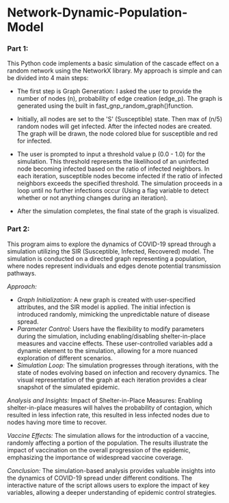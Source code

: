 # Network-Dynamic-Population-Model

### Part 1:
This Python code implements a basic simulation of the cascade effect on a random network using the NetworkX library. My approach is simple and can be divided into 4 main steps:

- The first step is Graph Generation: I asked the user to provide the number of nodes (n), probability of edge creation (edge_p). The graph is generated using the built in fast_gnp_random_graph()function. 

- Initially, all nodes are set to the 'S' (Susceptible) state. Then max of (n/5) random nodes will get infected. After the infected nodes are created. The graph will be drawn, the node colored blue for susceptible and red for infected.

- The user is prompted to input a threshold value p (0.0 - 1.0) for the simulation. This threshold represents the likelihood of an uninfected node becoming infected based on the ratio of infected neighbors. In each iteration, susceptible nodes become infected if the ratio of infected neighbors exceeds the specified threshold. The simulation proceeds in a loop until no further infections occur (Using a flag variable to detect whether or not anything changes during an iteration). 

- After the simulation completes, the final state of the graph is visualized.


### Part 2:
This program aims to explore the dynamics of COVID-19 spread through a simulation utilizing the SIR (Susceptible, Infected, Recovered) model. The simulation is conducted on a directed graph representing a population, where nodes represent individuals and edges denote potential transmission pathways.

*Approach:*
- *Graph Initialization:* A new graph is created with user-specified attributes, and the SIR model is applied. The initial infection is introduced randomly, mimicking the unpredictable nature of disease spread.
- *Parameter Control:* Users have the flexibility to modify parameters during the simulation, including enabling/disabling shelter-in-place measures and vaccine effects. These user-controlled variables add a dynamic element to the simulation, allowing for a more nuanced exploration of different scenarios.
- *Simulation Loop:* The simulation progresses through iterations, with the state of nodes evolving based on infection and recovery dynamics. The visual representation of the graph at each iteration provides a clear snapshot of the simulated epidemic.

*Analysis and Insights:*
Impact of Shelter-in-Place Measures:
Enabling shelter-in-place measures will halves the probability of contagion, which resulted in less infection rate, this resulted in less infected nodes due to nodes having more time to recover.

*Vaccine Effects:*
The simulation allows for the introduction of a vaccine, randomly affecting a portion of the population. The results illustrate the impact of vaccination on the overall progression of the epidemic, emphasizing the importance of widespread vaccine coverage.

*Conclusion:*
The simulation-based analysis provides valuable insights into the dynamics of COVID-19 spread under different conditions. The interactive nature of the script allows users to explore the impact of key variables, allowing a deeper understanding of epidemic control strategies.

